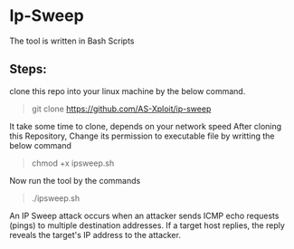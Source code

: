 # Ip-Sweep
The tool is written in Bash Scripts

## Steps:
clone this repo into your linux machine by the below command.

> git clone https://github.com/AS-Xploit/ip-sweep

It take some time to clone, depends on your network speed
After cloning this Repository, Change its permission to executable file by writting the below command

> chmod +x ipsweep.sh

Now run the tool by the commands

> ./ipsweep.sh

An IP Sweep attack occurs when an attacker sends ICMP echo requests (pings) to multiple destination addresses.
If a target host replies, the reply reveals the target's IP address to the attacker.

